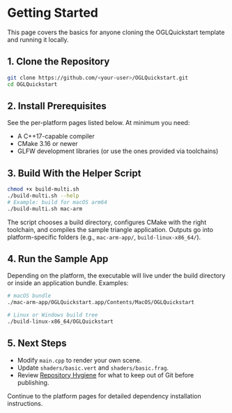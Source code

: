 # Getting Started

This page covers the basics for anyone cloning the OGLQuickstart template and running it locally.

## 1. Clone the Repository

```bash
git clone https://github.com/<your-user>/OGLQuickstart.git
cd OGLQuickstart
```

## 2. Install Prerequisites

See the per-platform pages listed below. At minimum you need:
- A C++17-capable compiler
- CMake 3.16 or newer
- GLFW development libraries (or use the ones provided via toolchains)

## 3. Build With the Helper Script

```bash
chmod +x build-multi.sh
./build-multi.sh --help
# Example: build for macOS arm64
./build-multi.sh mac-arm
```

The script chooses a build directory, configures CMake with the right toolchain, and compiles the sample triangle application. Outputs go into platform-specific folders (e.g., `mac-arm-app/`, `build-linux-x86_64/`).

## 4. Run the Sample App

Depending on the platform, the executable will live under the build directory or inside an application bundle. Examples:

```bash
# macOS bundle
./mac-arm-app/OGLQuickstart.app/Contents/MacOS/OGLQuickstart

# Linux or Windows build tree
./build-linux-x86_64/OGLQuickstart
```

## 5. Next Steps
- Modify `main.cpp` to render your own scene.
- Update `shaders/basic.vert` and `shaders/basic.frag`.
- Review [Repository Hygiene](Repository-Hygiene.md) for what to keep out of Git before publishing.

Continue to the platform pages for detailed dependency installation instructions.
